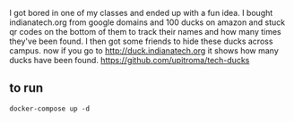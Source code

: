 I got bored in one of my classes and ended up with a fun idea.
I bought indianatech.org from google domains and 100 ducks on amazon and stuck qr codes on the bottom of them to track their names and how many times they've been found.
I then got some friends to hide these ducks across campus.
now if you go to http://duck.indianatech.org it shows how many ducks have been found.
https://github.com/upitroma/tech-ducks

## to run
`docker-compose up -d`
